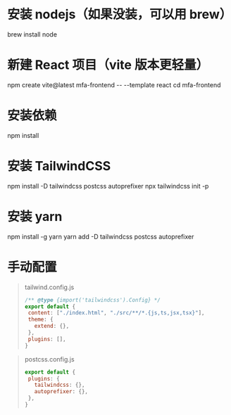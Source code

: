 
# 安装 nodejs（如果没装，可以用 brew）

brew install node

# 新建 React 项目（vite 版本更轻量）

npm create vite@latest mfa-frontend -- --template react
cd mfa-frontend

# 安装依赖

npm install

# 安装 TailwindCSS

npm install -D tailwindcss postcss autoprefixer
npx tailwindcss init -p


# 安装 yarn

npm install -g yarn
yarn add -D tailwindcss postcss autoprefixer

# 手动配置
>tailwind.config.js
> ```js
> /** @type {import('tailwindcss').Config} */
> export default {
>  content: ["./index.html", "./src/**/*.{js,ts,jsx,tsx}"],
>  theme: {
>    extend: {},
>  },
>  plugins: [],
> }



>postcss.config.js
> ``` js
> export default {
>  plugins: {
>    tailwindcss: {},
>    autoprefixer: {},
>  },
> }
